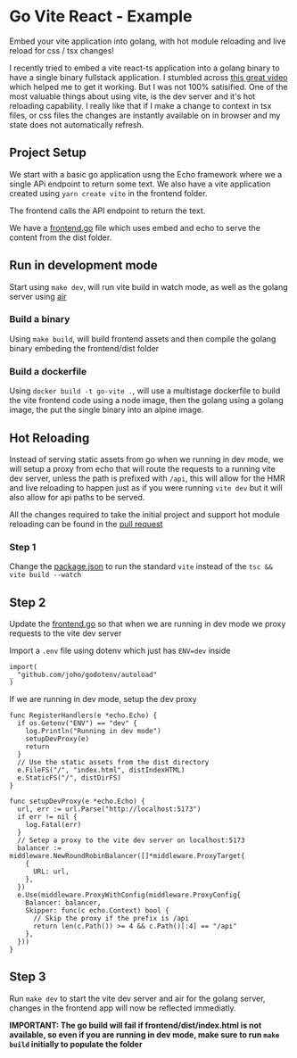 # Go Vite React - Example

Embed your vite application into golang, with hot module reloading and live reload for css / tsx changes!

I recently tried to embed a vite react-ts application into a golang binary to have a single binary fullstack application. I stumbled across [this great video](https://www.youtube.com/watch?v=w_Rv_3-FF0g) which helped me to get it working. But I was not 100% satisified. One of the most valuable things about using vite, is the dev server and it's hot reloading capability. I really like that if I make a change to context in tsx files, or css files the changes are instantly available on in browser and my state does not automatically refresh.

## Project Setup

We start with a basic go application usng the Echo framework where we a single APi endpoint to return some text. We also have a vite application created using `yarn create vite` in the frontend folder.

The frontend calls the API endpoint to return the text.

We have a [frontend.go](frontend/frontend.go) file which uses embed and echo to serve the content from the dist folder.

## Run in development mode

Start using `make dev`, will run vite build in watch mode, as well as the golang server using [air](https://github.com/cosmtrek/air)

### Build a binary

Using `make build`, will build frontend assets and then compile the golang binary embeding the frontend/dist folder

### Build a dockerfile

Using `docker build -t go-vite .`, will use a multistage dockerfile to build the vite frontend code using a node image, then the golang using a golang image, the put the single binary into an alpine image.

## Hot Reloading

Instead of serving static assets from go when we running in dev mode, we will setup a proxy from echo that will route the requests to a running vite dev server, unless the path is prefixed with `/api`, this will allow for the HMR and live reloading to happen just as if you were running `vite dev` but it will also allow for api paths to be served.

All the changes required to take the initial project and support hot module reloading can be found in the [pull request](https://schichtplaner/pull/1)

### Step 1

Change the [package.json](frontend/package.json) to run the standard `vite` instead of the `tsc && vite build --watch`

## Step 2

Update the [frontend.go](frontend/frontend.go) so that when we are running in dev mode we proxy requests to the vite dev server

Import a `.env` file using dotenv which just has `ENV=dev` inside

```golang
import(
_ "github.com/joho/godotenv/autoload"
)
```

If we are running in dev mode, setup the dev proxy

```golang
func RegisterHandlers(e *echo.Echo) {
  if os.Getenv("ENV") == "dev" {
    log.Println("Running in dev mode")
    setupDevProxy(e)
    return
  }
  // Use the static assets from the dist directory
  e.FileFS("/", "index.html", distIndexHTML)
  e.StaticFS("/", distDirFS)
}

func setupDevProxy(e *echo.Echo) {
  url, err := url.Parse("http://localhost:5173")
  if err != nil {
    log.Fatal(err)
  }
  // Setep a proxy to the vite dev server on localhost:5173
  balancer := middleware.NewRoundRobinBalancer([]*middleware.ProxyTarget{
    {
      URL: url,
    },
  })
  e.Use(middleware.ProxyWithConfig(middleware.ProxyConfig{
    Balancer: balancer,
    Skipper: func(c echo.Context) bool {
      // Skip the proxy if the prefix is /api
      return len(c.Path()) >= 4 && c.Path()[:4] == "/api"
    },
  }))
}
```

## Step 3

Run `make dev` to start the vite dev server and air for the golang server, changes in the frontend app will now be reflected immediatly.

**IMPORTANT: The go build will fail if frontend/dist/index.html is not available, so even if you are running in dev mode, make sure to run `make build` initially to populate the folder**
